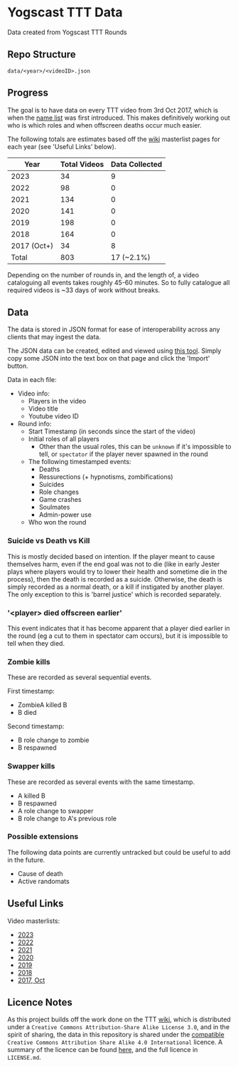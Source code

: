 # Yogscast TTT Data
Data created from Yogscast TTT Rounds

## Repo Structure

`data/<year>/<videoID>.json`

## Progress

The goal is to have data on every TTT video from 3rd Oct 2017, which is when the [name list](https://yogs-ttt.fandom.com/wiki/Name_List) was first introduced. This makes definitively working out who is which roles and when offscreen deaths occur much easier.

The following totals are estimates based off the [wiki](https://yogs-ttt.fandom.com/wiki) masterlist pages for each year (see 'Useful Links' below).

Year        |   Total Videos    |  Data Collected
-------     |   ------------    |   -------------
2023        |       34          |       9
2022        |       98          |       0
2021        |       134         |       0
2020        |       141         |       0
2019        |       198         |       0
2018        |       164         |       0
2017 (Oct+) |       34          |       8
Total       |       803         |       17 (~2.1%)

Depending on the number of rounds in, and the length of, a video cataloguing all events takes roughly 45-60 minutes. So to fully catalogue all required videos is ~33 days of work without breaks.

## Data

The data is stored in JSON format for ease of interoperability across any clients that may ingest the data.

The JSON data can be created, edited and viewed using [this tool](https://samlord.co.uk/tools/ttt). Simply copy some JSON into the text box on that page and click the 'Import' button.

Data in each file:
- Video info:
    - Players in the video
    - Video title
    - Youtube video ID 
- Round info:
    - Start Timestamp (in seconds since the start of the video)
    - Initial roles of all players
        - Other than the usual roles, this can be `unknown` if it's impossible to tell, or `spectator` if the player never spawned in the round
    - The following timestamped events:
        - Deaths
        - Ressurections (+ hypnotisms, zombifications)
        - Suicides
        - Role changes
        - Game crashes
        - Soulmates
        - Admin-power use
    - Who won the round

### Suicide vs Death vs Kill

This is mostly decided based on intention. If the player meant to cause themselves harm, even if the end goal was not to die (like in early Jester plays where players would try to lower their health and sometime die in the process), then the death is recorded as a suicide. Otherwise, the death is simply recorded as a normal death, or a kill if instigated by another player. The only exception to this is 'barrel justice' which is recorded separately.


### '\<player> died offscreen earlier'

This event indicates that it has become apparent that a player died earlier in the round (eg a cut to them in spectator cam occurs), but it is impossible to tell when they died.

### Zombie kills

These are recorded as several sequential events.

First timestamp:
- ZombieA killed B
- B died

Second timestamp:
- B role change to zombie
- B respawned

### Swapper kills

These are recorded as several events with the same timestamp.

- A killed B
- B respawned
- A role change to swapper
- B role change to A's previous role

### Possible extensions

The following data points are currently untracked but could be useful to add in the future.

- Cause of death
- Active randomats

## Useful Links

Video masterlists:
- [2023](https://yogs-ttt.fandom.com/wiki/2023_Episode_Masterlist)
- [2022](https://yogs-ttt.fandom.com/wiki/2022_Episode_Masterlist)
- [2021](https://yogs-ttt.fandom.com/wiki/2021_Episode_Masterlist)
- [2020](https://yogs-ttt.fandom.com/wiki/2020_Episode_Masterlist)
- [2019](https://yogs-ttt.fandom.com/wiki/2019_Episode_Masterlist)
- [2018](https://yogs-ttt.fandom.com/wiki/2018_Episode_Masterlist)
- [2017, Oct](https://yogs-ttt.fandom.com/wiki/2017_Episode_Masterlist?so=search#October)

## Licence Notes

As this project builds off the work done on the TTT [wiki](https://yogs-ttt.fandom.com/wiki), which is distributed under a `Creative Commons Attribution-Share Alike License 3.0`, and in the spirit of sharing, the data in this repository is shared under the [compatible](https://creativecommons.org/share-your-work/licensing-considerations/compatible-licenses/) `Creative Commons Attribution Share Alike 4.0 International` licence. A summary of the licence can be found [here](https://choosealicense.com/licenses/cc-by-sa-4.0/), and the full licence in `LICENSE.md`.